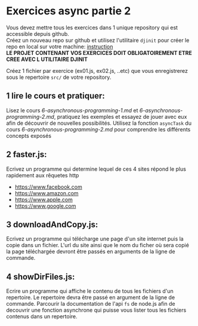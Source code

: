 # Exercices async partie 2

Vous devez mettre tous les exercices dans 1 unique repository qui est accessible depuis github.  
Créez un nouveau repo sur github et utilisez l'utilitaire `djinit` pour créer le repo en local sur votre machine: [instruction](https://github.com/AbsoluteVirtueXI/alyra-courses/blob/master/node/1-node-introduction.md#djinit)  
**LE PROJET CONTENANT VOS EXERCICES DOIT OBLIGATOIREMENT ETRE CREE AVEC L UTILITAIRE DJINIT**

Créez 1 fichier par exercice (ex01.js, ex02.js, ..etc) que vous enregistrerez sous le repertoire `src/` de votre repository.

## 1 lire le cours et pratiquer:

Lisez le cours _6-asynchronous-programming-1.md_ et _6-asynchronous-programming-2.md_, pratiquez les exemples et essayez de jouer avec eux afin de découvrir de nouvelles possibilités. Utilisez la fonction `asyncTask` du cours _6-asynchronous-programming-2.md_ pour comprendre les différents concepts exposés

## 2 **faster.js**:

Ecrivez un programme qui determine lequel de ces 4 sites répond le plus rapidement aux rêquetes http

- https://www.facebook.com
- https://www.amazon.com
- https://www.apple.com
- https://www.google.com

## 3 **downloadAndCopy.js**:

Ecrivez un programme qui télécharge une page d'un site internet puis la copie dans un fichier.
L'url du site ainsi que le nom du ficher où sera copié la page téléchargée devront être passés en arguments de la ligne de commande.

## 4 **showDirFiles.js**:

Ecrire un programme qui affiche le contenu de tous les fichiers d'un repertoire. Le repertoire devra être passé en argument de la ligne de commande.
Parcourir la documentation de l'api `fs` de node.js afin de decouvrir une fonction asynchrone qui puisse vous lister tous les fichiers contenus dans un repertoire.
